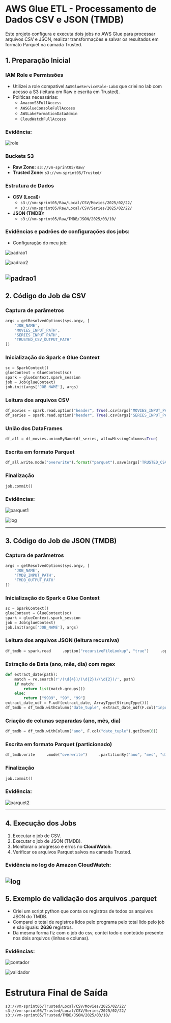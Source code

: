 
# AWS Glue ETL - Processamento de Dados CSV e JSON (TMDB)

Este projeto configura e executa dois jobs no AWS Glue para processar arquivos CSV e JSON, realizar transformações e salvar os resultados em formato Parquet na camada Trusted.

## **1. Preparação Inicial**

### IAM Role e Permissões
- Utilizei a role compatível `AWSGlueServiceRole-Lab4` que criei no lab com acesso a S3 (leitura em Raw e escrita em Trusted).  
- Políticas necessárias:
  - `AmazonS3FullAccess`
  - `AWSGlueConsoleFullAccess`
  - `AWSLakeFormationDataAdmin`
  - `CloudWatchFullAccess`

### Evidência: 

![role](../Evidencias/role.png)

### Buckets S3
- **Raw Zone:** `s3://vm-sprint05/Raw/`  
- **Trusted Zone:** `s3://vm-sprint05/Trusted/`  

### Estrutura de Dados
- **CSV (Local):**
  - `s3://vm-sprint05/Raw/Local/CSV/Movies/2025/02/22/`  
  - `s3://vm-sprint05/Raw/Local/CSV/Series/2025/02/22/`  
- **JSON (TMDB):**
  - `s3://vm-sprint05/Raw/TMDB/JSON/2025/03/10/`  

### Evidências e padrões de configurações dos jobs:
- Configuração do meu job:

![padrao1](../Evidencias/padrao1.png)

![padrao2](../Evidencias/padrao2.png)

![padrao1](../Evidencias/padrao3.png)
---

## **2. Código do Job de CSV**

### Captura de parâmetros
```python
args = getResolvedOptions(sys.argv, [
    'JOB_NAME',
    'MOVIES_INPUT_PATH',
    'SERIES_INPUT_PATH',
    'TRUSTED_CSV_OUTPUT_PATH'
])
```

### Inicialização do Spark e Glue Context
```python
sc = SparkContext()
glueContext = GlueContext(sc)
spark = glueContext.spark_session
job = Job(glueContext)
job.init(args['JOB_NAME'], args)
```

### Leitura dos arquivos CSV
```python
df_movies = spark.read.option("header", True).csv(args['MOVIES_INPUT_PATH'])
df_series = spark.read.option("header", True).csv(args['SERIES_INPUT_PATH'])
```

### União dos DataFrames
```python
df_all = df_movies.unionByName(df_series, allowMissingColumns=True)
```

### Escrita em formato Parquet
```python
df_all.write.mode("overwrite").format("parquet").save(args['TRUSTED_CSV_OUTPUT_PATH'])
```

### Finalização
```python
job.commit()
```

### Evidências:

![parquet1](../Evidencias/parquet-csv.png)

![log](../Evidencias/log-csv.png)

---

## **3. Código do Job de JSON (TMDB)**

### Captura de parâmetros
```python
args = getResolvedOptions(sys.argv, [
    'JOB_NAME',
    'TMDB_INPUT_PATH',
    'TMDB_OUTPUT_PATH'
])
```

### Inicialização do Spark e Glue Context
```python
sc = SparkContext()
glueContext = GlueContext(sc)
spark = glueContext.spark_session
job = Job(glueContext)
job.init(args['JOB_NAME'], args)
```

### Leitura dos arquivos JSON (leitura recursiva)
```python
df_tmdb = spark.read     .option("recursiveFileLookup", "true")     .option("multiLine", True)     .json(args['TMDB_INPUT_PATH'])
```

### Extração de Data (ano, mês, dia) com regex
```python
def extract_date(path):
    match = re.search(r'/(\d{4})/(\d{2})/(\d{2})/', path)
    if match:
        return list(match.groups())
    else:
        return ["9999", "99", "99"]
extract_date_udf = F.udf(extract_date, ArrayType(StringType()))
df_tmdb = df_tmdb.withColumn("date_tuple", extract_date_udf(F.col("input_file")))
```

### Criação de colunas separadas (ano, mês, dia)
```python
df_tmdb = df_tmdb.withColumn("ano", F.col("date_tuple").getItem(0))                  .withColumn("mes", F.col("date_tuple").getItem(1))                  .withColumn("dia", F.col("date_tuple").getItem(2))
```

### Escrita em formato Parquet (particionado)
```python
df_tmdb.write     .mode("overwrite")     .partitionBy("ano", "mes", "dia")     .format("parquet")     .save(args['TMDB_OUTPUT_PATH'])
```

### Finalização
```python
job.commit()
```

### Evidência:

![parquet2](../Evidencias/parquet-json.png)

---

## **4. Execução dos Jobs**
1. Executar o job de CSV.  
2. Executar o job de JSON (TMDB).  
3. Monitorar o progresso e erros no **CloudWatch**.  
4. Verificar os arquivos Parquet salvos na camada Trusted.  

### Evidência no log do Amazon CloudWatch:

![log](../Evidencias/log-job.png)
---

## **5. Exemplo de validação dos arquivos .parquet**
- Criei um script python que conta os registros de todos os arquivos JSON do TMDB.
- Comparei o total de registros lidos pelo programa pelo total lido pelo job e são iguais: **2636** registros.
- Da mesma forma fiz com o job do csv, contei todo o conteúdo presente nos dois arquivos (linhas e colunas).
### Evidências:

![contador](../Evidencias/contando-registros.png)

![validador](../Evidencias/vali-csv.png)


# **Estrutura Final de Saída**
```
s3://vm-sprint05/Trusted/Local/CSV/Movies/2025/02/22/  
s3://vm-sprint05/Trusted/Local/CSV/Series/2025/02/22/  
s3://vm-sprint05/Trusted/TMDB/JSON/2025/03/10/  
```
